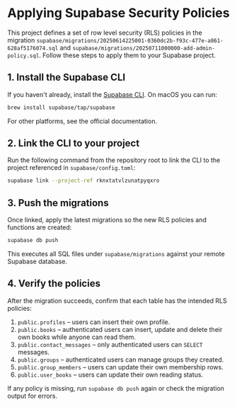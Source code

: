 # Applying Supabase Security Policies

This project defines a set of row level security (RLS) policies in the migration
`supabase/migrations/20250614225001-0360dc2b-f93c-477e-a861-628af5176074.sql` and
`supabase/migrations/20250711000000-add-admin-policy.sql`. Follow these steps to
apply them to your Supabase project.

## 1. Install the Supabase CLI

If you haven't already, install the [Supabase CLI](https://supabase.com/docs/guides/cli).
On macOS you can run:

```bash
brew install supabase/tap/supabase
```

For other platforms, see the official documentation.

## 2. Link the CLI to your project

Run the following command from the repository root to link the CLI to the
project referenced in `supabase/config.toml`:

```bash
supabase link --project-ref rknxtatvlzunatpyqxro
```

## 3. Push the migrations

Once linked, apply the latest migrations so the new RLS policies and functions
are created:

```bash
supabase db push
```

This executes all SQL files under `supabase/migrations` against your remote
Supabase database.

## 4. Verify the policies

After the migration succeeds, confirm that each table has the intended RLS
policies:

1. `public.profiles` – users can insert their own profile.
2. `public.books` – authenticated users can insert, update and delete their own
   books while anyone can read them.
3. `public.contact_messages` – only authenticated users can `SELECT` messages.
4. `public.groups` – authenticated users can manage groups they created.
5. `public.group_members` – users can update their own membership rows.
6. `public.user_books` – users can update their own reading status.

If any policy is missing, run `supabase db push` again or check the migration
output for errors.
